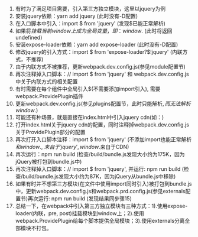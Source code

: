 1. 有时为了满足项目需要，引入第三方独立模块，这里以jquery为例
2. 安装jquery依赖：yarn add jquery (此时没有-D配置)
3. 在入口脚本中引入：import $ from 'jquery' (发现$已能正常解析)
4. 如果将$挂载当前window上成为全局变量，即：window.$ (此时将返回undefined)
5. 安装expose-loader依赖：yarn add expose-loader (此时没有-D配置)
6. 修改jquery的引入方式：import $ from 'expose-loader?$!jquery' (内联方式，不推荐)
7. 由于内联方式不被推荐，更新webpack.dev.config.js(参见module配置节)
8. 再次注释掉入口脚本：// import $ from 'jquery' 和 webpack.dev.config.js中关于内联方式的相关配置
9. 有时需要在每个组件中全局引入$(不需要添加import引入), 需要webpack.ProvidePlugin插件
10. 更新webpack.dev.config.js(参见plugins配置节，此时只能解析$, 而无法解析window.$)
11. 可能还有种场景，就是直接在index.html中引入jquery cdn(如：<script src="https://cdn.bootcss.com/jquery/3.3.1/jquery.min.js"></script>)
12. 打开index.html关于jquery cdn的配置，同时注释掉webpack.dev.config.js关于ProvidePlugin部分的配置
13. 再次打开入口脚本注释：import $ from 'jquery' (不添加import也能正常解析$和window.$, $来自于'jquery', window.$来自于CDN) 
14. 再次运行：npm run build (检查/build/bundle.js发现大小约为175K，因为jQuery被打包到bundle.js中)
15. 再次注释掉入口脚本：// import $ from 'jquery', 并运行: npm run build (检查/build/bundle.js发现大小约为87K，因为jQuery从bundle.js中移除)
16. 如果有时并不想第三方模块(在文件中使用import同时引入)被打包到bundle.js中，更新webpack.dev.config.js和webpack.prd.config.js(参见externals配置节)再次运行: npm run build (发现结果同步骤15)
17. 总结一下，在webpack中引入第三方独立模块有三种方式：1).使用expose-loader(内联，pre, post)挂载模块到window上；2).使用webpack.ProvidePlugin给每个脚本提供全局模块；3).使用externals分离全部模块不打包。